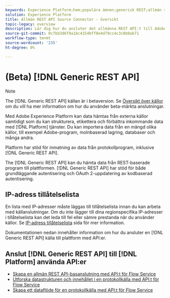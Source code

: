 ```yaml
---
keywords: Experience Platform;hem;populära ämnen;generisk REST;allmän rest
solution: Experience Platform
title: Allmän REST API Source Connector - översikt
topic-legacy: overview
description: Lär dig hur du ansluter det allmänna REST API:t till Adobe Experience Platform med hjälp av API:er eller användargränssnittet.
source-git-commit: 0c7bb3d6f0a1bc4154bff0e4d79cc4c3c0b0ab71
workflow-type: tm+mt
source-wordcount: '235'
ht-degree: 0%

---
```


# (Beta) [!DNL Generic REST API]

>[!NOTE]
>
>The [!DNL Generic REST API] källan är i betaversion. Se [Översikt över källor](../../home.md#terms-and-conditions) om du vill ha mer information om hur du använder beta-märkta anslutningar.

Med Adobe Experience Platform kan data hämtas från externa källor samtidigt som du kan strukturera, etikettera och förbättra inkommande data med [!DNL Platform] tjänster. Du kan importera data från en mängd olika källor, till exempel Adobe-program, molnbaserad lagring, databaser och många andra.

Platform har stöd för inmatning av data från protokollprogram, inklusive [!DNL Generic REST API].

The [!DNL Generic REST API] kan du hämta data från REST-baserade program till plattformen. [!DNL Generic REST API] har stöd för både grundläggande autentisering och OAuth 2-uppdatering av kodbaserad autentisering.

## IP-adress tillåtelselista

En lista med IP-adresser måste läggas till tillåtelselista innan du kan arbeta med källanslutningar. Om du inte lägger till dina regionspecifika IP-adresser i tillåtelselista kan det leda till fel eller sämre prestanda när du använder källor. Se [IP-adress tillåtelselista](../../ip-address-allow-list.md) sida för mer information.

Dokumentationen nedan innehåller information om hur du ansluter en [!DNL Generic REST API] källa till plattform med API:er.

## Anslut [!DNL Generic REST API] till [!DNL Platform] använda API:er

- [Skapa en allmän REST API-basanslutning med API:t för Flow Service](../../tutorials/api/create/protocols/generic-rest.md)
- [Utforska datastrukturen och innehållet i en protokollkälla med API:t för Flow Service](../../tutorials/api/explore/protocols.md)
- [Skapa ett dataflöde för en protokollkälla med API:t för Flow Service](../../tutorials/api/collect/protocols.md)
